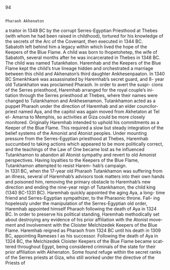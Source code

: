 94 
      

                                                                                      
                                                                                                             Pharaoh Akhenaton
a traitor in 1348 BC by the corrupt Serres-Egyptian Priesthood at Thebes (with
whom he had been raised in childhood), tortured for his knowledge of the
secrets of the Arc of the Covenant, then executed in 1344 BC.  
    Sabatoth left behind him a legacy within which lived the hope of the
Keepers of the Blue Flame. A child was born to Ihopetohetep, the wife of
Sabatoth, several months after he was incarcerated in Thebes in 1348 BC.
The child was named Tutankhaton. Haremhab and the Keepers of the Blue
Flame kept the child’s true lineage hidden and orchestrated a marriage
between this child and Akhenaton’s third daughter Ankhesenpaaton. In
1340 BC Smenkhkaré was assassinated by Haremhab’s secret guard, and 8-
year old Tutankhaton was proclaimed Pharaoh. In order to avert the suspi-
cions of the Serres priesthood, Haremhab arranged for the royal couple’s ini-
tiation through the Serres priesthood at Thebes, where their names were
changed to Tutankhamon and Ankhesenamon. Tutankhamon acted as a
puppet Pharaoh under the direction of Haremhab and an elder councilor-
priest named Aya, and the capitol was again moved from Akhetaton at Tel el-
Amarna to Memphis, so activities at Giza could be more closely monitored.
Originally Haremhab intended to uphold his commitments as a Keeper of the
Blue Flame. This required a slow but steady integration of the belief systems
of the Amonist and Atonist peoples. Under mounting pressure from the
Serres-Egyptian priesthood at Thebes, Haremhab succumbed to taking
actions which appeared to be more politically correct, and the teachings of
the Law of One became lost as he influenced Tutankhamon to abandon all
Atonist sympathy and revert to old Amonist perspectives. Having loyalties
to the Keepers of the Blue Flame, Tutankhamon attempted to resist Harem-
hab’s campaign.  
    In 1331 BC, when the 17-year old Pharaoh Tutankhamon was suffering
from an illness, several of Haremhab’s advisors took matters into their own
hands and poisoned him, removing the primary obstacle to Haremhab’s new
direction and ending the nine-year reign of Tutankhamon, the child king
(1340 BC-1331 BC). Haremhab quickly appointed the aging Aya, a long-
time friend and Serres-Egyptian sympathizer, to the Pharaonic throne. Fall-
ing hopelessly under the manipulation of the Serres-Egyptian old order,
Haremhab appointed himself Pharaoh following the death of Aya in 1324
BC. In order to preserve his political standing, Haremhab methodically set
about destroying any evidence of his prior affiliation with the Atonist move-
ment and involvement with the Cloister Melchizedek Keepers of the Blue
Flame. Haremhab reigned as Pharaoh from 1324 BC until his death in 1309
BC, appointing Rameses I as his successor. Following the death of Aya in
1324 BC, the Melchizedek Cloister Keepers of the Blue Flame became scat-
tered throughout Egypt, being considered criminals of the state for their prior
affiliation with Akhenaton. Some found refuge within the secret ranks of the
Serres priests at Giza, who still worked under the directive of the Priests of